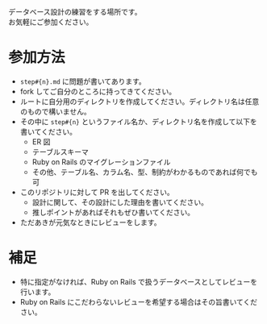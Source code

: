 データベース設計の練習をする場所です。  
お気軽にご参加ください。

# 参加方法

- `step#{n}.md` に問題が書いてあります。
- fork してご自分のところに持ってきてください。
- ルートに自分用のディレクトリを作成してください。ディレクトリ名は任意のもので構いません。
- その中に `step#{n}` というファイル名か、ディレクトリ名を作成して以下を書いてください。
  - ER 図
  - テーブルスキーマ
  - Ruby on Rails のマイグレーションファイル
  - その他、テーブル名、カラム名、型、制約がわかるものであれば何でも可
- このリポジトリに対して PR を出してください。
  - 設計に関して、その設計にした理由を書いてください。
  - 推しポイントがあればそれもぜひ書いてください。
- ただあきが元気なときにレビューをします。

# 補足

- 特に指定がなければ、Ruby on Rails で扱うデータベースとしてレビューを行います。
- Ruby on Rails にこだわらないレビューを希望する場合はその旨書いてください。
